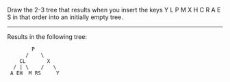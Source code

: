 Draw the 2-3 tree that results when you insert the keys Y L P M X H C R A E S
in that order into an initially empty tree.

-------------------------------------------------------------------------------------

Results in the following tree:

            P
          /    \
        CL       X
      / | \    /   \
     A EH  M RS     Y